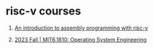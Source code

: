 # risc-v courses

1. [An introduction to assembly programming with risc-v](https://riscv-programming.org/book/riscv-book.html)

2. [2023 Fall | MIT6.1810: Operating System Engineering](https://pdos.csail.mit.edu/6.828/2023/schedule.html)
